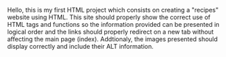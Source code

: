 Hello, this is my first HTML project which consists on creating a "recipes" website using HTML. This site should properly show the correct use of HTML tags and functions so the information provided can be presented in logical order and the links should properly redirect on a new tab without affecting the main page (index). Addtionaly, the images presented should display correctly and include their ALT information.